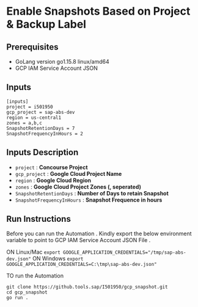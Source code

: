 # Enable Snapshots Based on Project & Backup Label

## Prerequisites

* GoLang version go1.15.8 linux/amd64
* GCP IAM Service Account JSON

## Inputs

```
[inputs]
project = i501950
gcp_project = sap-abs-dev
region = us-central1
zones = a,b,c
SnapshotRetentionDays = 7
SnapshotFrequencyInHours = 2
```

## Inputs Description

* `project`                   : **Concourse Project**
* `gcp_project`               : **Google Cloud Project Name**
* `region`                    : **Google Cloud Region**
* `zones`                     : **Google Cloud Project Zones (, seperated)**
* `SnapshotRetentionDays`     : **Number of Days to retain Snapshot**
* `SnapshotFrequencyInHours`  : **Snapshot Frequence in hours**


## Run Instructions

Before you can run the Automation . Kindly export the below environment variable to point to GCP IAM Service Account JSON File .

ON Linux/Mac
`export GOOGLE_APPLICATION_CREDENTIALS="/tmp/sap-abs-dev.json"`
ON Windows
`export GOOGLE_APPLICATION_CREDENTIALS=C:\tmp\sap-abs-dev.json"`

TO run the Automation

```
git clone https://github.tools.sap/I501950/gcp_snapshot.git
cd gcp_snapshot
go run .
```
